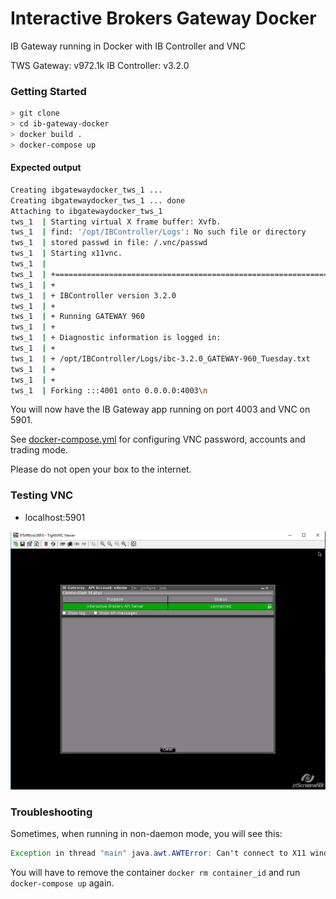 # Interactive Brokers Gateway Docker

IB Gateway running in Docker with IB Controller and VNC

TWS Gateway: v972.1k
IB Controller: v3.2.0

### Getting Started

```bash
> git clone
> cd ib-gateway-docker
> docker build .
> docker-compose up
```

#### Expected output

```bash
Creating ibgatewaydocker_tws_1 ...
Creating ibgatewaydocker_tws_1 ... done
Attaching to ibgatewaydocker_tws_1
tws_1  | Starting virtual X frame buffer: Xvfb.
tws_1  | find: '/opt/IBController/Logs': No such file or directory
tws_1  | stored passwd in file: /.vnc/passwd
tws_1  | Starting x11vnc.
tws_1  |
tws_1  | +==============================================================================
tws_1  | +
tws_1  | + IBController version 3.2.0
tws_1  | +
tws_1  | + Running GATEWAY 960
tws_1  | +
tws_1  | + Diagnostic information is logged in:
tws_1  | +
tws_1  | + /opt/IBController/Logs/ibc-3.2.0_GATEWAY-960_Tuesday.txt
tws_1  | +
tws_1  | +
tws_1  | Forking :::4001 onto 0.0.0.0:4003\n
```

You will now have the IB Gateway app running on port 4003 and VNC on 5901.

See [docker-compose.yml](docker-compose.yml) for configuring VNC password, accounts and trading mode.

Please do not open your box to the internet.

### Testing VNC

* localhost:5901

![vnc](docs/ib_gateway_vnc.jpg)

### Troubleshooting

Sometimes, when running in non-daemon mode, you will see this:

```java
Exception in thread "main" java.awt.AWTError: Can't connect to X11 window server using ':0' as the value of the DISPLAY variable.
```

You will have to remove the container `docker rm container_id` and run `docker-compose up` again.